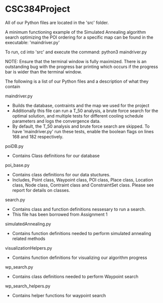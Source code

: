 # CSC384Project

All of our Python files are located in the 'src' folder.

A minimum functioning example of the Simulated Annealing algorithm search optimizing the POI
ordering for a specific map can be found in the executable: 'maindriver.py'

To run, cd into 'src' and execute the command: python3 maindriver.py

NOTE: Ensure that the terminal window is fully maximized. 
      There is an outstanding bug with the progress bar printing which 
      occurs if the progress bar is wider than the terminal window. 

The following is a list of our Python files and a description of what they contain

maindriver.py
- Builds the database, contraints and the map we used for the project
- Additionally this file can run a T_50 analysis, a brute force search for the optimal solution, and
  multiple tests for different cooling schedule parameters and logs the convergence data. 
- By default, the T_50 analysis and brute force search are skipped. To have 'maindriver.py' 
  run these tests, enable the boolean flags on lines 168 and 182 respectively. 

poiDB.py
- Contains Class definitions for our database

poi_base.py
- Contains class definitions for our data stuctures. 
- Includes, Point class, Waypoint class, POI class, Place class, Location class, Node class, Contraint class and ConstraintSet class.
  Please see report for details on classes.

search.py
- Contains class and function definitions nessesary to run a search.
- This file has been borrowed from Assignment 1

simulatedAnnealing.py
- Contains function definitions needed to perform simulated annealing related methods

visualizationHelpers.py
- Contains function definitions for visualizing our algorithm progress

wp_search.py
- Contains class definitions needed to perform Waypoint search

wp_search_helpers.py
- Contains helper functions for waypoint search
